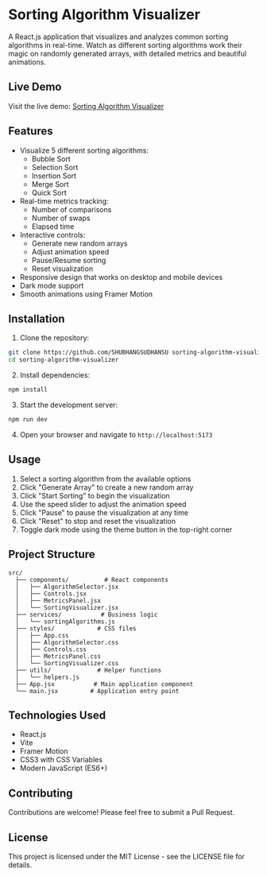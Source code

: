 # Sorting Algorithm Visualizer

A React.js application that visualizes and analyzes common sorting algorithms in real-time. Watch as different sorting algorithms work their magic on randomly generated arrays, with detailed metrics and beautiful animations.

## Live Demo

Visit the live demo: [Sorting Algorithm Visualizer](https://shubhangsudhansu.github.io/sorting-algorithm-visualizer/)

## Features

- Visualize 5 different sorting algorithms:
  - Bubble Sort
  - Selection Sort
  - Insertion Sort
  - Merge Sort
  - Quick Sort
- Real-time metrics tracking:
  - Number of comparisons
  - Number of swaps
  - Elapsed time
- Interactive controls:
  - Generate new random arrays
  - Adjust animation speed
  - Pause/Resume sorting
  - Reset visualization
- Responsive design that works on desktop and mobile devices
- Dark mode support
- Smooth animations using Framer Motion

## Installation

1. Clone the repository:
```bash
git clone https://github.com/SHUBHANGSUDHANSU sorting-algorithm-visualizer.git
cd sorting-algorithm-visualizer
```

2. Install dependencies:
```bash
npm install
```

3. Start the development server:
```bash
npm run dev
```

4. Open your browser and navigate to `http://localhost:5173`

## Usage

1. Select a sorting algorithm from the available options
2. Click "Generate Array" to create a new random array
3. Click "Start Sorting" to begin the visualization
4. Use the speed slider to adjust the animation speed
5. Click "Pause" to pause the visualization at any time
6. Click "Reset" to stop and reset the visualization
7. Toggle dark mode using the theme button in the top-right corner

## Project Structure

```
src/
  ├── components/          # React components
  │   ├── AlgorithmSelector.jsx
  │   ├── Controls.jsx
  │   ├── MetricsPanel.jsx
  │   └── SortingVisualizer.jsx
  ├── services/           # Business logic
  │   └── sortingAlgorithms.js
  ├── styles/            # CSS files
  │   ├── App.css
  │   ├── AlgorithmSelector.css
  │   ├── Controls.css
  │   ├── MetricsPanel.css
  │   └── SortingVisualizer.css
  ├── utils/             # Helper functions
  │   └── helpers.js
  ├── App.jsx           # Main application component
  └── main.jsx         # Application entry point
```

## Technologies Used

- React.js
- Vite
- Framer Motion
- CSS3 with CSS Variables
- Modern JavaScript (ES6+)

## Contributing

Contributions are welcome! Please feel free to submit a Pull Request.

## License

This project is licensed under the MIT License - see the LICENSE file for details. 